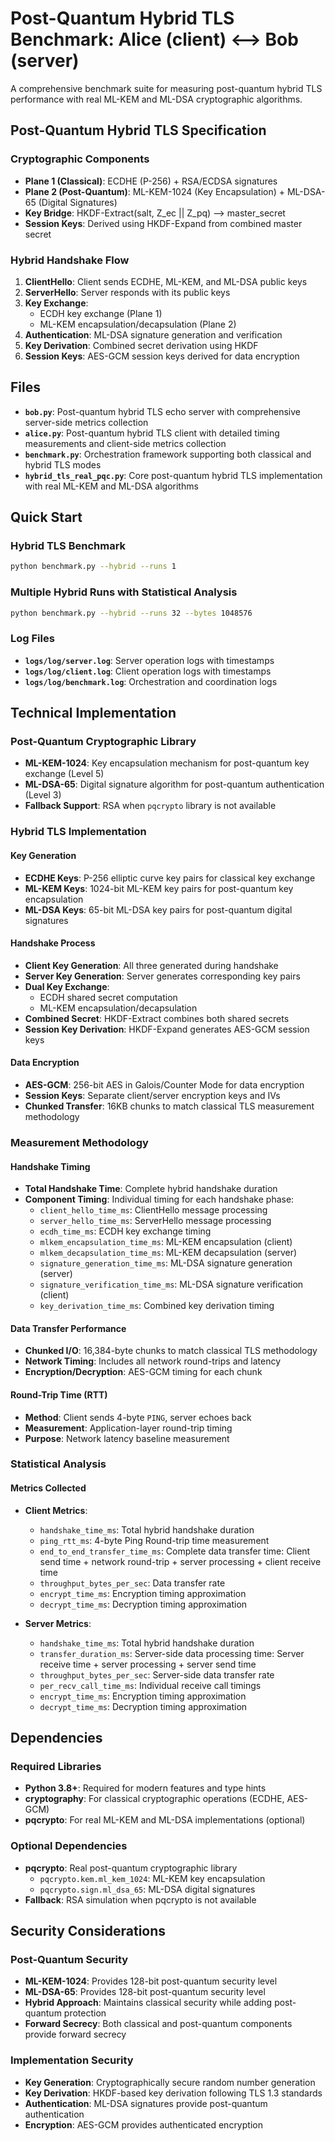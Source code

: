 # Post-Quantum Hybrid TLS Benchmark: Alice (client) <--> Bob (server)

A comprehensive benchmark suite for measuring post-quantum hybrid TLS performance with real ML-KEM and ML-DSA cryptographic algorithms.


## Post-Quantum Hybrid TLS Specification

### Cryptographic Components
- **Plane 1 (Classical)**: ECDHE (P-256) + RSA/ECDSA signatures
- **Plane 2 (Post-Quantum)**: ML-KEM-1024 (Key Encapsulation) + ML-DSA-65 (Digital Signatures)
- **Key Bridge**: HKDF-Extract(salt, Z_ec || Z_pq) --> master_secret
- **Session Keys**: Derived using HKDF-Expand from combined master secret

### Hybrid Handshake Flow
1. **ClientHello**: Client sends ECDHE, ML-KEM, and ML-DSA public keys
2. **ServerHello**: Server responds with its public keys
3. **Key Exchange**: 
   - ECDH key exchange (Plane 1)
   - ML-KEM encapsulation/decapsulation (Plane 2)
4. **Authentication**: ML-DSA signature generation and verification
5. **Key Derivation**: Combined secret derivation using HKDF
6. **Session Keys**: AES-GCM session keys derived for data encryption

## Files

- **`bob.py`**: Post-quantum hybrid TLS echo server with comprehensive server-side metrics collection
- **`alice.py`**: Post-quantum hybrid TLS client with detailed timing measurements and client-side metrics collection
- **`benchmark.py`**: Orchestration framework supporting both classical and hybrid TLS modes
- **`hybrid_tls_real_pqc.py`**: Core post-quantum hybrid TLS implementation with real ML-KEM and ML-DSA algorithms

## Quick Start

### Hybrid TLS Benchmark
```bash
python benchmark.py --hybrid --runs 1
```

### Multiple Hybrid Runs with Statistical Analysis
```bash
python benchmark.py --hybrid --runs 32 --bytes 1048576
```

### Log Files
- **`logs/log/server.log`**: Server operation logs with timestamps
- **`logs/log/client.log`**: Client operation logs with timestamps  
- **`logs/log/benchmark.log`**: Orchestration and coordination logs

## Technical Implementation

### Post-Quantum Cryptographic Library
- **ML-KEM-1024**: Key encapsulation mechanism for post-quantum key exchange (Level 5)
- **ML-DSA-65**: Digital signature algorithm for post-quantum authentication (Level 3)
- **Fallback Support**: RSA when `pqcrypto` library is not available


### Hybrid TLS Implementation

#### Key Generation
- **ECDHE Keys**: P-256 elliptic curve key pairs for classical key exchange
- **ML-KEM Keys**: 1024-bit ML-KEM key pairs for post-quantum key encapsulation
- **ML-DSA Keys**: 65-bit ML-DSA key pairs for post-quantum digital signatures

#### Handshake Process
- **Client Key Generation**: All three generated during handshake
- **Server Key Generation**: Server generates corresponding key pairs
- **Dual Key Exchange**: 
  - ECDH shared secret computation
  - ML-KEM encapsulation/decapsulation
- **Combined Secret**: HKDF-Extract combines both shared secrets
- **Session Key Derivation**: HKDF-Expand generates AES-GCM session keys

#### Data Encryption
- **AES-GCM**: 256-bit AES in Galois/Counter Mode for data encryption
- **Session Keys**: Separate client/server encryption keys and IVs
- **Chunked Transfer**: 16KB chunks to match classical TLS measurement methodology

### Measurement Methodology

#### Handshake Timing
- **Total Handshake Time**: Complete hybrid handshake duration
- **Component Timing**: Individual timing for each handshake phase:
  - `client_hello_time_ms`: ClientHello message processing
  - `server_hello_time_ms`: ServerHello message processing
  - `ecdh_time_ms`: ECDH key exchange timing
  - `mlkem_encapsulation_time_ms`: ML-KEM encapsulation (client)
  - `mlkem_decapsulation_time_ms`: ML-KEM decapsulation (server)
  - `signature_generation_time_ms`: ML-DSA signature generation (server)
  - `signature_verification_time_ms`: ML-DSA signature verification (client)
  - `key_derivation_time_ms`: Combined key derivation timing

#### Data Transfer Performance
- **Chunked I/O**: 16,384-byte chunks to match classical TLS methodology
- **Network Timing**: Includes all network round-trips and latency
- **Encryption/Decryption**: AES-GCM timing for each chunk

#### Round-Trip Time (RTT)
- **Method**: Client sends 4-byte `PING`, server echoes back
- **Measurement**: Application-layer round-trip timing
- **Purpose**: Network latency baseline measurement

### Statistical Analysis

#### Metrics Collected
- **Client Metrics**:
  - `handshake_time_ms`: Total hybrid handshake duration
  - `ping_rtt_ms`: 4-byte Ping Round-trip time measurement
  - `end_to_end_transfer_time_ms`: Complete data transfer time: Client send time + network round-trip + server processing + client receive time
  - `throughput_bytes_per_sec`: Data transfer rate
  - `encrypt_time_ms`: Encryption timing approximation
  - `decrypt_time_ms`: Decryption timing approximation

- **Server Metrics**:
  - `handshake_time_ms`: Total hybrid handshake duration
  - `transfer_duration_ms`: Server-side data processing time: Server receive time + server processing + server send time
  - `throughput_bytes_per_sec`: Server-side data transfer rate
  - `per_recv_call_time_ms`: Individual receive call timings
  - `encrypt_time_ms`: Encryption timing approximation
  - `decrypt_time_ms`: Decryption timing approximation

## Dependencies

### Required Libraries
- **Python 3.8+**: Required for modern features and type hints
- **cryptography**: For classical cryptographic operations (ECDHE, AES-GCM)
- **pqcrypto**: For real ML-KEM and ML-DSA implementations (optional)

### Optional Dependencies
- **pqcrypto**: Real post-quantum cryptographic library
  - `pqcrypto.kem.ml_kem_1024`: ML-KEM key encapsulation
  - `pqcrypto.sign.ml_dsa_65`: ML-DSA digital signatures
- **Fallback**: RSA simulation when pqcrypto is not available

## Security Considerations

### Post-Quantum Security
- **ML-KEM-1024**: Provides 128-bit post-quantum security level
- **ML-DSA-65**: Provides 128-bit post-quantum security level
- **Hybrid Approach**: Maintains classical security while adding post-quantum protection
- **Forward Secrecy**: Both classical and post-quantum components provide forward secrecy

### Implementation Security
- **Key Generation**: Cryptographically secure random number generation
- **Key Derivation**: HKDF-based key derivation following TLS 1.3 standards
- **Authentication**: ML-DSA signatures provide post-quantum authentication
- **Encryption**: AES-GCM provides authenticated encryption
